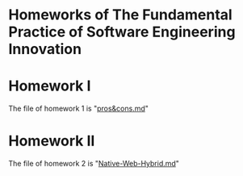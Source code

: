 # Homeworks of The Fundamental Practice of Software Engineering Innovation 

# Homework I

The file of homework 1 is "[pros&cons.md](hw1/pros&cons.md)"

# Homework II

The file of homework 2 is "[Native-Web-Hybrid.md](hw2/Native-Web-Hybrid.md)"
